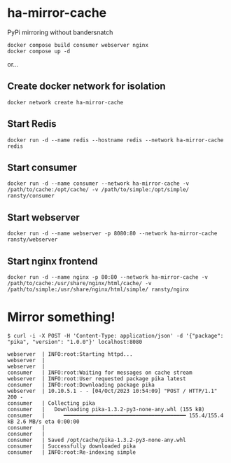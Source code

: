 # ha-mirror-cache
PyPi mirroring without bandersnatch

```
docker compose build consumer webserver nginx
docker compose up -d
```

or...

## Create docker network for isolation
```
docker network create ha-mirror-cache
```

## Start Redis
```
docker run -d --name redis --hostname redis --network ha-mirror-cache redis
```

## Start consumer
```
docker run -d --name consumer --network ha-mirror-cache -v /path/to/cache:/opt/cache/ -v /path/to/simple:/opt/simple/ ransty/consumer
```

## Start webserver
```
docker run -d --name webserver -p 8080:80 --network ha-mirror-cache ransty/webserver
```

## Start nginx frontend
```
docker run -d --name nginx -p 80:80 --network ha-mirror-cache -v /path/to/cache:/usr/share/nginx/html/cache/ -v /path/to/simple:/usr/share/nginx/html/simple/ ransty/nginx
```


# Mirror something!
```
$ curl -i -X POST -H 'Content-Type: application/json' -d '{"package": "pika", "version": "1.0.0"}' localhost:8080

webserver  | INFO:root:Starting httpd...
webserver  | 
webserver  | 
consumer   | INFO:root:Waiting for messages on cache stream
webserver  | INFO:root:User requested package pika latest
consumer   | INFO:root:Downloading package pika
webserver  | 10.10.5.1 - - [04/Oct/2023 10:54:09] "POST / HTTP/1.1" 200 -
consumer   | Collecting pika
consumer   |   Downloading pika-1.3.2-py3-none-any.whl (155 kB)
consumer   |      ━━━━━━━━━━━━━━━━━━━━━━━━━━━━━━━━━━━━━━━ 155.4/155.4 kB 2.6 MB/s eta 0:00:00
consumer   | 
consumer   | 
consumer   | Saved /opt/cache/pika-1.3.2-py3-none-any.whl
consumer   | Successfully downloaded pika
consumer   | INFO:root:Re-indexing simple
```


